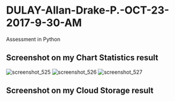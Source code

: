 # DULAY-Allan-Drake-P.-OCT-23-2017-9-30-AM
Assessment in Python

## Screenshot on my Chart Statistics result
![screenshot_525](https://user-images.githubusercontent.com/26852127/31869342-30975996-b75c-11e7-8b09-bfddf13d412f.png)
![screenshot_526](https://user-images.githubusercontent.com/26852127/31869345-33496a9e-b75c-11e7-8c35-5e065791170c.png)
![screenshot_527](https://user-images.githubusercontent.com/26852127/31869347-34f0f8d0-b75c-11e7-9cde-c79a7ce48424.png)

## Screenshot on my Cloud Storage result
